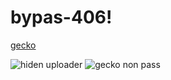 # bypas-406!
[gecko](https://user-images.githubusercontent.com/122869423/212857088-0c1d1f0b-9059-4e66-aa4c-3b4b53dd1035.jpg)

![hiden uploader](https://user-images.githubusercontent.com/122869423/212857765-7ae8ff6b-2775-4717-87f9-639ec19e08dd.jpg)
![gecko non pass](https://user-images.githubusercontent.com/122869423/212885106-e1d27e8f-2bad-47ea-abed-29f329f2d6c7.jpg)

